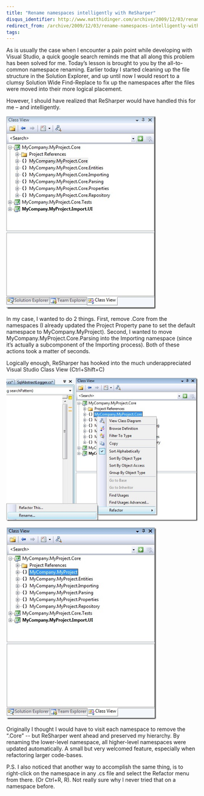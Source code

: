 ```yaml
---
title: "Rename namespaces intelligently with ReSharper"
disqus_identifier: http://www.matthidinger.com/archive/2009/12/03/rename-namespaces-intelligently-with-resharper.aspx
redirect_from: /archive/2009/12/03/rename-namespaces-intelligently-with-resharper.aspx/
tags: 
---
```

As is usually the case when I encounter a pain point while developing with Visual Studio, a quick google search reminds me that all along this problem has been solved for me. Today’s lesson is brought to you by the all-to-common namespace renaming. Earlier today I started cleaning up the file structure in the Solution Explorer, and up until now I would resort to a clumsy Solution Wide Find-Replace to fix up the namespaces after the files were moved into their more logical placement.

However, I should have realized that ReSharper would have handled this for me – and intelligently.

![](/images/subtext-content/RenamenamespacesintelligentlywithReSharp_105C4/classview2_thumb.jpg)


In my case, I wanted to do 2 things. First, remove .Core from the namespaces (I already updated the Project Property pane to set the default namespace to MyCompany.MyProject). Second, I wanted to move MyCompany.MyProject.Core.Parsing into the Importing namespace (since it’s actually a subcomponent of the Importing process). Both of these actions took a matter of seconds.

Logically enough, ReSharper has hooked into the much underappreciated Visual Studio Class View (Ctrl+Shift+C)

![](/images/subtext-content/RenamenamespacesintelligentlywithReSharp_105C4/classview_thumb.jpg)


![](/images/subtext-content/RenamenamespacesintelligentlywithReSharp_105C4/classview3_thumb.jpg)


Originally I thought I would have to visit each namespace to remove the “.Core” -- but ReSharper went ahead and preserved my hierarchy. By renaming the lower-level namespace, all higher-level namespaces were updated automatically. A small but very welcomed feature, especially when refactoring larger code-bases.

P.S. I also noticed that another way to accomplish the same thing, is to right-click on the namespace in any .cs file and select the Refactor menu from there. (Or Ctrl+R, R). Not really sure why I never tried that on a namespace before.

